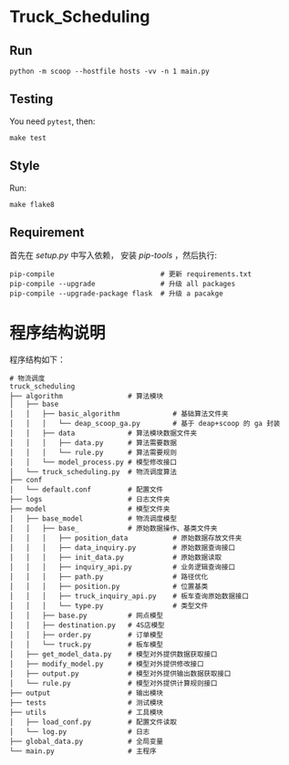 Truck_Scheduling
====

Run
---

    python -m scoop --hostfile hosts -vv -n 1 main.py

Testing
-------

You need `pytest`, then:

    make test

Style
-----

Run:

    make flake8


Requirement
-----------

首先在 *setup.py* 中写入依赖， 安装 *pip-tools* ，然后执行:

    pip-compile                          # 更新 requirements.txt
    pip-compile --upgrade                # 升级 all packages
    pip-compile --upgrade-package flask  # 升级 a pacakge



程序结构说明
==========

程序结构如下：
	
	# 物流调度
	truck_scheduling
	├── algorithm                # 算法模块
	│   ├── base 
	│   │   ├── basic_algorithm             # 基础算法文件夹
	│   │   │   └── deap_scoop_ga.py        # 基于 deap+scoop 的 ga 封装
	│   │   ├── data             # 算法模块数据文件夹
	│   │   │   ├── data.py      # 算法需要数据
	│   │   │   └── rule.py      # 算法需要规则
	│   │   └── model_process.py # 模型修改接口
	│   └── truck_scheduling.py  # 物流调度算法
	├── conf
	│   └── default.conf         # 配置文件 
	├── logs                     # 日志文件夹
	├── model                    # 模型文件夹
	│   ├── base_model           # 物流调度模型
	│   │   ├── base_            # 原始数据操作、基类文件夹
	│   │   │   ├── position_data           # 原始数据存放文件夹
	│   │   │   ├── data_inquiry.py         # 原始数据查询接口
	│   │   │   ├── init_data.py            # 原始数据读取
	│   │   │   ├── inquiry_api.py          # 业务逻辑查询接口
	│   │   │   ├── path.py                 # 路径优化
	│   │   │   ├── position.py             # 位置基类
	│   │   │   ├── truck_inquiry_api.py    # 板车查询原始数据接口
	│   │   │   └── type.py                 # 类型文件
	│   │   ├── base.py          # 网点模型
	│   │   ├── destination.py   # 4S店模型
	│   │   ├── order.py         # 订单模型
	│   │   └── truck.py         # 板车模型
	│   ├── get_model_data.py    # 模型对外提供数据获取接口
	│   ├── modify_model.py      # 模型对外提供修改接口
	│   ├── output.py            # 模型对外提供输出数据获取接口
	│   └── rule.py              # 模型对外提供计算规则接口
	├── output                   # 输出模块
	├── tests                    # 测试模块
	├── utils                    # 工具模块
	│   ├── load_conf.py         # 配置文件读取
	│   └── log.py               # 日志
	├── global_data.py           # 全局变量
	└── main.py                  # 主程序
	
